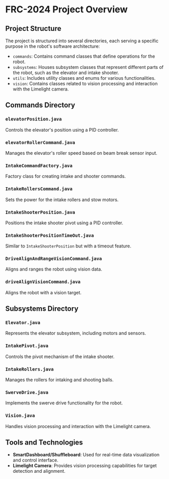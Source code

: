 # FRC-2024 Project Overview

## Project Structure

The project is structured into several directories, each serving a specific purpose in the robot's software architecture:

- `commands`: Contains command classes that define operations for the robot.
- `subsystems`: Houses subsystem classes that represent different parts of the robot, such as the elevator and intake shooter.
- `utils`: Includes utility classes and enums for various functionalities.
- `vision`: Contains classes related to vision processing and interaction with the Limelight camera.

## Commands Directory

### `elevatorPosition.java`
Controls the elevator's position using a PID controller.

### `elevatorRollerCommand.java`
Manages the elevator's roller speed based on beam break sensor input.

### `IntakeCommandFactory.java`
Factory class for creating intake and shooter commands.

### `IntakeRollersCommand.java`
Sets the power for the intake rollers and stow motors.

### `IntakeShooterPosition.java`
Positions the intake shooter pivot using a PID controller.

### `IntakeShooterPositionTimeOut.java`
Similar to `IntakeShooterPosition` but with a timeout feature.

### `DriveAlignAndRangeVisionCommand.java`
Aligns and ranges the robot using vision data.

### `driveAlignVisionCommand.java`
Aligns the robot with a vision target.

## Subsystems Directory

### `Elevator.java`
Represents the elevator subsystem, including motors and sensors.

### `IntakePivot.java`
Controls the pivot mechanism of the intake shooter.

### `IntakeRollers.java`
Manages the rollers for intaking and shooting balls.

### `SwerveDrive.java`
Implements the swerve drive functionality for the robot.

### `Vision.java`
Handles vision processing and interaction with the Limelight camera.

## Tools and Technologies

- **SmartDashboard/Shuffleboard**: Used for real-time data visualization and control interface.
- **Limelight Camera**: Provides vision processing capabilities for target detection and alignment.


